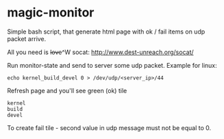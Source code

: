 magic-monitor
=============

Simple bash script, that generate html page with ok / fail items on udp packet arrive.

All you need is ~~love~~^W socat: http://www.dest-unreach.org/socat/

Run monitor-state and send to server some udp packet. Example for linux:

    echo kernel_build_devel 0 > /dev/udp/<server_ip>/44
    
Refresh page and you'll see green (ok) tile

    kernel
    build
    devel

To create fail tile - second value in udp message must not be equal to 0.
